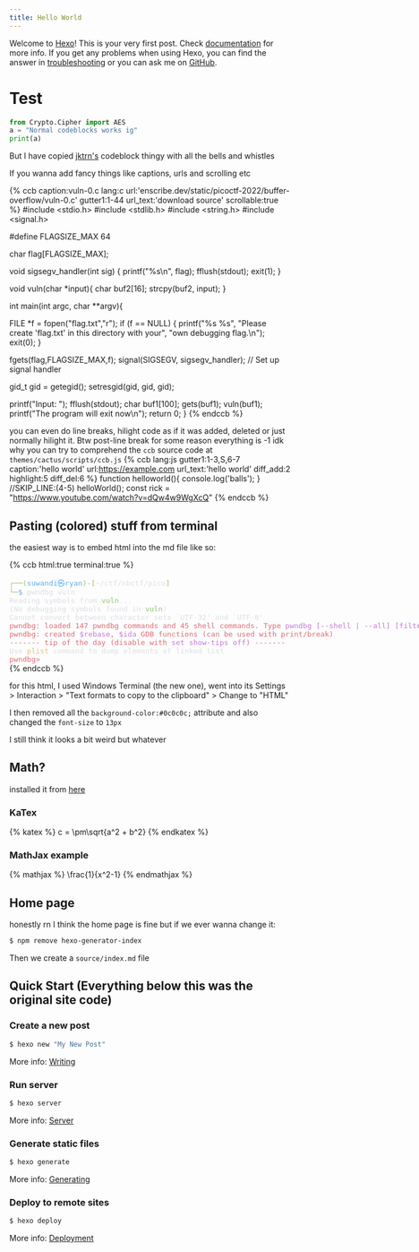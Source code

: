 ```yaml
---
title: Hello World
---
```

Welcome to [Hexo](https://hexo.io/)! This is your very first post. Check [documentation](https://hexo.io/docs/) for more info. If you get any problems when using Hexo, you can find the answer in [troubleshooting](https://hexo.io/docs/troubleshooting.html) or you can ask me on [GitHub](https://github.com/hexojs/hexo/issues).

# Test

```py
from Crypto.Cipher import AES
a = "Normal codeblocks works ig"
print(a)
```

But I have copied [jktrn's](https://github.com/jktrn/enscribe.dev-hexo) codeblock thingy with all the bells and whistles

If you wanna add fancy things like captions, urls and scrolling etc

{% ccb caption:vuln-0.c lang:c url:'enscribe.dev/static/picoctf-2022/buffer-overflow/vuln-0.c' gutter1:1-44 url_text:'download source' scrollable:true %}
#include <stdio.h>
#include <stdlib.h>
#include <string.h>
#include <signal.h>

#define FLAGSIZE_MAX 64

char flag[FLAGSIZE_MAX];

void sigsegv_handler(int sig) {
  printf("%s\n", flag);
  fflush(stdout);
  exit(1);
}

void vuln(char *input){
  char buf2[16];
  strcpy(buf2, input);
}

int main(int argc, char **argv){
  
  FILE *f = fopen("flag.txt","r");
  if (f == NULL) {
    printf("%s %s", "Please create 'flag.txt' in this directory with your",
                    "own debugging flag.\n");
    exit(0);
  }
  
  fgets(flag,FLAGSIZE_MAX,f);
  signal(SIGSEGV, sigsegv_handler); // Set up signal handler
  
  gid_t gid = getegid();
  setresgid(gid, gid, gid);


  printf("Input: ");
  fflush(stdout);
  char buf1[100];
  gets(buf1); 
  vuln(buf1);
  printf("The program will exit now\n");
  return 0;
}
{% endccb %}

you can even do line breaks, hilight code as if it was added, deleted or just normally hilight it. Btw post-line break for some reason everything is -1 idk why you can try to comprehend the `ccb` source code at `themes/cactus/scripts/ccb.js`
{% ccb lang:js gutter1:1-3,S,6-7 caption:'hello world' url:https://example.com url_text:'hello world' diff_add:2 highlight:5 diff_del:6 %}
function helloworld(){
   console.log('balls');
}
//SKIP_LINE:(4-5)
helloWorld();
const rick = "https://www.youtube.com/watch?v=dQw4w9WgXcQ"
{% endccb %}

## Pasting (colored) stuff from terminal

the easiest way is to embed html into the md file like so:

{% ccb html:true terminal:true %}
<DIV STYLE="display:inline-block;white-space:pre;font-family:'Cascadia Code',monospace;font-size:13px;"><SPAN STYLE="color:#98C379;">┌──(</SPAN><SPAN STYLE="color:#61AFEF;">suwandi㉿ryan</SPAN><SPAN STYLE="color:#98C379;">)-[</SPAN><SPAN STYLE="color:#DCDFE4;">~/ctf/nbctf/pico</SPAN><SPAN STYLE="color:#98C379;">]<BR>└─</SPAN><SPAN STYLE="color:#61AFEF;">$</SPAN><SPAN STYLE="color:#DCDFE4;"> pwndbg vuln<BR>Reading symbols from </SPAN><SPAN STYLE="color:#98C379;">vuln</SPAN><SPAN STYLE="color:#DCDFE4;">...<BR>(No debugging symbols found in </SPAN><SPAN STYLE="color:#98C379;">vuln</SPAN><SPAN STYLE="color:#DCDFE4;">)<BR>Cannot convert between character sets `UTF-32' and `UTF-8'<BR></SPAN><SPAN STYLE="color:#E06C75;">pwndbg: loaded 147 pwndbg commands and 45 shell commands. Type </SPAN><SPAN STYLE="color:#C678DD;">pwndbg [--shell | --all] [filter] </SPAN><SPAN STYLE="color:#E06C75;">for a list.<BR>pwndbg: created </SPAN><SPAN STYLE="color:#C678DD;">$rebase</SPAN><SPAN STYLE="color:#E06C75;">, </SPAN><SPAN STYLE="color:#C678DD;">$ida </SPAN><SPAN STYLE="color:#E06C75;">GDB functions (can be used with print/break)<BR>------- tip of the day (disable with </SPAN><SPAN STYLE="color:#C678DD;">set show-tips off</SPAN><SPAN STYLE="color:#E06C75;">) -------<BR></SPAN><SPAN STYLE="color:#DCDFE4;">Use </SPAN><SPAN STYLE="color:#E5C07B;">plist </SPAN><SPAN STYLE="color:#DCDFE4;">command to dump elements of linked list<BR></SPAN><SPAN STYLE="color:#E06C75;">pwndbg&gt;</SPAN></DIV>
{% endccb %}

for this html, I used Windows Terminal (the new one), went into its Settings > Interaction > "Text formats to copy to the clipboard" > Change to "HTML"

I then removed all the `background-color:#0c0c0c;` attribute and also changed the `font-size` to `13px`

I still think it looks a bit weird but whatever

## Math?

installed it from [here](https://adamliuuu.me/2021/01/15/Add-latex-support-for-hexo/)

### KaTex

{% katex %}
c = \pm\sqrt{a^2 + b^2}
{% endkatex %}

### MathJax example

{% mathjax %}
\frac{1}{x^2-1}
{% endmathjax %}

## Home page

honestly rn I think the home page is fine but if we ever wanna change it:

```bash
$ npm remove hexo-generator-index
```

Then we create a `source/index.md` file

## Quick Start (Everything below this was the original site code)

### Create a new post

``` bash
$ hexo new "My New Post"
```

More info: [Writing](https://hexo.io/docs/writing.html)

### Run server

``` bash
$ hexo server
```

More info: [Server](https://hexo.io/docs/server.html)

### Generate static files

``` bash
$ hexo generate
```

More info: [Generating](https://hexo.io/docs/generating.html)

### Deploy to remote sites

``` bash
$ hexo deploy
```

More info: [Deployment](https://hexo.io/docs/one-command-deployment.html)
